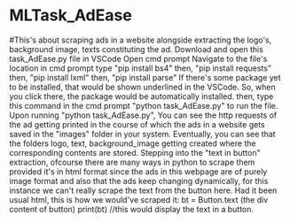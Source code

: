 # MLTask_AdEase
#This's about scraping ads in a website alongside extracting the logo's, background image, texts constituting the ad.
Download and open this task_AdEase.py file in VSCode
Open cmd prompt
Navigate to the file's location in cmd prompt
type "pip install bs4"
then, "pip install requests"
then, "pip install lxml"
then, "pip install parse"
If there's some package yet to be installed, that would be shown underlined in the VSCode. So, when you click there, the package would be automatically installed.
then, type this command in the cmd prompt "python task_AdEase.py" to run the file.
Upon running "python task_AdEase.py", You can see the http requests of the ad getting printed in the course of which the ads in a website gets saved in the "images" folder in your system.
Eventually, you can see that the folders logo, text, background_image getting created where the corresponding contents are stored.
Stepping into the "text in button" extraction, ofcourse there are many ways in python to scrape them provided it's in html format since the ads in this webpage are of purely image format and also that the ads keep changing dynamically, for this instance we can't really scrape the text from the button here.
Had it been usual html, this is how we would've scraped it:
bt = Button.text (the div content of button)
print(bt) //this would display the text in a button.
